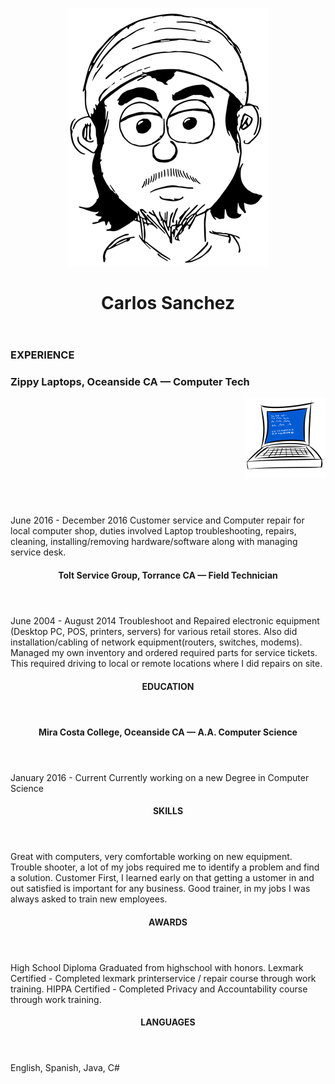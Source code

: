 <p align = "center"> <img src = "https://github.com/CarlozSanchez/resume/blob/master/img/Toon_Carlos_med.png?raw=true"></p>
<header><h1 align = "center"> Carlos Sanchez </h1></header>

### EXPERIENCE

<header>
  <h3 align = "left"> Zippy Laptops, Oceanside CA — Computer Tech</h3>
  <p align = "right"><img src = "https://github.com/CarlozSanchez/resume/blob/master/img/PC_BlueScreen_sml.png?raw=true"></p>
</header>

June 2016 - December 2016
Customer service and Computer repair for local computer shop, duties
involved Laptop troubleshooting, repairs, cleaning, installing/removing
hardware/software along with managing service desk.

<header><h4>Tolt Service Group, Torrance CA — Field Technician</h4></header>
June 2004 - August 2014
Troubleshoot and Repaired electronic equipment (Desktop PC, POS,
printers, servers) for various retail stores. Also did installation/cabling
of network equipment(routers, switches, modems). Managed my own
inventory and ordered required parts for service tickets. This required
driving to local or remote locations where I did repairs on site.

<header><h4> EDUCATION</h4></header>
<header><h4>Mira Costa College, Oceanside CA — A.A. Computer Science</h4></header>
January 2016 - Current
Currently working on a new Degree in Computer Science

<header><h4>SKILLS</h4></header>
Great with computers, very comfortable working on new equipment.
Trouble shooter, a lot of my jobs required me to identify a problem and find a solution.
Customer First, I learned early on that getting a ustomer in and out satisfied is important 
for any business.
Good trainer, in my jobs I was always asked to train new employees.

<header><h4>AWARDS</h4></header>
High School Diploma
Graduated from highschool with honors.
Lexmark Certified - Completed lexmark printerservice / repair course through work training.
HIPPA Certified - Completed Privacy and Accountability course through work training.

<header><h4>LANGUAGES</h4></header>
English, Spanish, Java, C#
